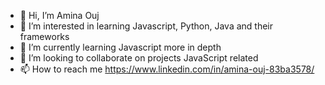 - 👋 Hi, I’m Amina Ouj
- 👀 I’m interested in learning Javascript, Python, Java and their frameworks
- 🌱 I’m currently learning Javascript more in depth
- 💞️ I’m looking to collaborate on projects JavaScript related 
- 📫 How to reach me https://www.linkedin.com/in/amina-ouj-83ba3578/

<!---
aminaIsTrue/aminaIsTrue is a ✨ special ✨ repository because its `README.md` (this file) appears on your GitHub profile.
You can click the Preview link to take a look at your changes.
--->
